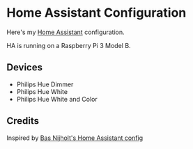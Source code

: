 # Home Assistant Configuration
Here's my [Home Assistant](https://home-assistant.io/) configuration.

HA is running on a Raspberry Pi 3 Model B.

## Devices

* Philips Hue Dimmer
* Philips Hue White
* Philips Hue White and Color

## Credits

Inspired by [Bas Nijholt's Home Assistant config](https://github.com/basnijholt/home-assistant-config)